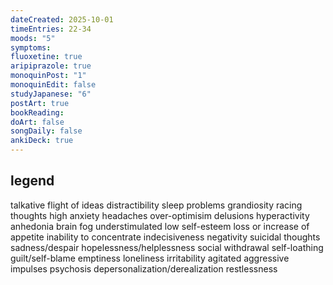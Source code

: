 ```yaml
---
dateCreated: 2025-10-01
timeEntries: 22-34
moods: "5"
symptoms:
fluoxetine: true
aripiprazole: true
monoquinPost: "1"
monoquinEdit: false
studyJapanese: "6"
postArt: true
bookReading:
doArt: false
songDaily: false
ankiDeck: true
---
```

## legend
talkative
flight of ideas
distractibility
sleep problems
grandiosity
racing thoughts
high anxiety
headaches
over-optimisim
delusions
hyperactivity
anhedonia
brain fog
understimulated
low self-esteem
loss or increase of appetite
inability to concentrate
indecisiveness
negativity
suicidal thoughts
sadness/despair
hopelessness/helplessness
social withdrawal
self-loathing
guilt/self-blame
emptiness
loneliness
irritability
agitated
aggressive impulses
psychosis
depersonalization/derealization
restlessness